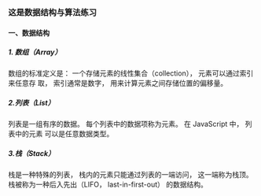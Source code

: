 
### 这是数据结构与算法练习

#### 一、数据结构
##### 1. 数组（Array）
数组的标准定义是： 一个存储元素的线性集合（collection）， 元素可以通过索引来任意存
取， 索引通常是数字， 用来计算元素之间存储位置的偏移量。
##### 2.列表（List）
列表是一组有序的数据。 每个列表中的数据项称为元素。 在 JavaScript 中， 列表中的元素
可以是任意数据类型。 
##### 3.栈（Stack）
栈是一种特殊的列表， 栈内的元素只能通过列表的一端访问， 这一端称为栈顶。 栈被称为一种后入先出（LIFO， last-in-first-out） 的数据结构。